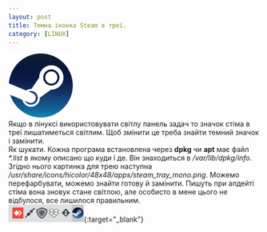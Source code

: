 ```yaml
---
layout: post
title: Темна іконка Steam в треї.
category: [LINUX]
---
```

![qr logo](/assets/media/steam.svg?style=head)  
Якщо в лінуксі використовувати світлу панель задач то значок стіма в треї лишатиметься світлим. Щоб змінити це треба<!--more-->
 знайти темний значок і замінити.  
Як шукати. Кожна програма встановлена через **dpkg** чи **apt** має файл _*.list_ в якому описано що куди і де. Він знаходиться в _/var/lib/dpkg/info_. Згідно нього картинка для трею наступна _/usr/share/icons/hicolor/48x48/apps/steam_tray_mono.png_. Можемо перефарбувати, можемо знайти готову й замінити. Пишуть при апдейті стіма вона зновук стане світлою, але особисто в мене цього не відбулося, все лишилося правильним.  
[![steamtray](/assets/media/steamtray.webp?style=blog "steamtray")](/assets/media/steamtray.webp "steamtray"){:target="_blank"}  
